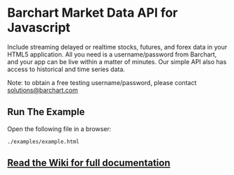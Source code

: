 # Barchart Market Data API for Javascript

Include streaming delayed or realtime stocks, futures, and forex data in your HTML5
application. All you need is a username/password from Barchart, and your app can
be live within a matter of minutes. Our simple API also has access to historical and
time series data.

Note: to obtain a free testing username/password, please contact solutions@barchart.com

## Run The Example

Open the following file in a browser:

    ./examples/example.html

## [Read the Wiki for full documentation](https://github.com/barchart/marketdata-api-js/wiki)
